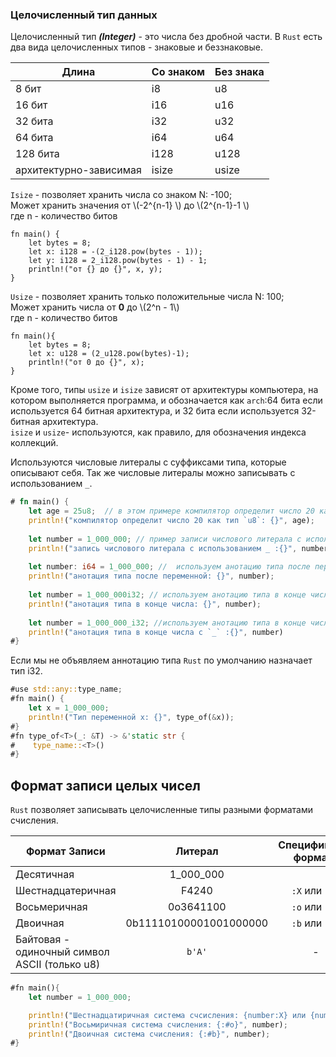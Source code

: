 ### Целочисленный тип данных

Целочисленный тип ***(Integer)*** - это числа без дробной части.
В `Rust` есть два вида целочисленных типов - знаковые и беззнаковые.

| Длина                  | Со знаком | Без знака | 
|------------------------|-----------|-----------|
| 8 бит                  | i8        | u8        |
| 16 бит                 | i16       | u16       |
| 32 бита                | i32       | u32       |
| 64 бита                | i64       | u64       |
| 128 бита               | i128      | u128      |
| архитектурно-зависимая | isize     | usize     |

 
`Isize` - позволяет хранить числа со знаком N: -100;  
Может хранить значения от \\(-2^{n-1} \\) до \\(2^{n-1}-1 \\)  
где n - количество битов

```rust,editable
fn main() {
    let bytes = 8;
    let x: i128 = -(2_i128.pow(bytes - 1)); 
    let y: i128 = 2_i128.pow(bytes - 1) - 1; 
    println!("от {} до {}", x, y);
}
```


`Usize` - позволяет хранить только положительные числа N: 100;  
Может хранить числа от **0** до \\(2^n - 1\\)  
где n - количество битов

```rust,editable
fn main(){
    let bytes = 8;
    let x: u128 = (2_u128.pow(bytes)-1);
    println!("от 0 до {}", x);
}
```
Кроме того, типы `usize` и `isize` зависят от архитектуры компьютера, на котором
выполняется программа, и обозначается как `arch`:64 бита если используется
64 битная архитектура, и 32 бита если используется 32-битная архитектура.  
`isize` и `usize`- используются, как правило, для обозначения индекса коллекций.

Используются числовые литералы с суффиксами типа, которые описывают себя.
Так же числовые литералы можно записывать с использованием `_`.
```rust
# fn main() {
    let age = 25u8;  // в этом примере компилятор определит число 20 как тип `u8`
    println!("компилятор определит число 20 как тип `u8`: {}", age);   
    
    let number = 1_000_000; // пример записи числового литерала с использованием _
    println!("запись числового литерала с использованием _ :{}", number);
    
    let number: i64 = 1_000_000; //  используем анотацию типа после переменной
    println!("анотация типа после переменной: {}", number);
    
    let number = 1_000_000i32; // используем анотацию типа в конце числа
    println!("анотация типа в конце числа: {}", number);
    
    let number = 1_000_000_i32; //используем анотацию типа в конце числа с _
    println!("анотация типа в конце числа с `_` :{}", number)
#}
```
Если мы не объявляем аннотацию типа `Rust` по умолчанию назначает тип i32.
```rust
#use std::any::type_name;
#fn main() {
    let x = 1_000_000;
    println!("Тип переменной x: {}", type_of(&x));
#}
#fn type_of<T>(_: &T) -> &'static str {
#    type_name::<T>()
#}
```  

## Формат записи целых чисел

`Rust` позволяет записывать целочисленные типы разными форматами счисления.

| Формат Записи                                 |        Литерал         | Спецификатор формата |
|-----------------------------------------------|:----------------------:|:--------------------:|
| Десятичная                                    |       1_000_000        |                      |
| Шестнадцатеричная                             |         F4240          |    `:X` или `:#X`    |
| Восьмеричная                                  |       0o3641100        |    `:o` или `:#o`    |
| Двоичная                                      | 0b11110100001001000000 |    `:b` или `:#b`    |
| Байтовая - одиночный символ ASCII (только u8) |         `b'A'`         |          -           |

```rust
#fn main(){
    let number = 1_000_000;

    println!("Шестнадцатиричная система счсисления: {number:X} или {number:#X}");
    println!("Восьмиричная система счисления: {:#o}", number);
    println!("Двоичная система счисления: {:#b}", number);
#}
```